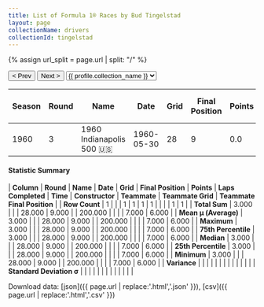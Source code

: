 ```yaml
---
title: List of Formula 1® Races by Bud Tingelstad
layout: page
collectionName: drivers
collectionId: tingelstad
---
```


{% assign url_split = page.url | split: "/" %}
<div id="collection-navigation">
<button onclick="selector.options[selector.selectedIndex-1].value && (window.location = selector.options[selector.selectedIndex-1].value);">&lt; Prev</button>
<button onclick="selector.options[selector.selectedIndex+1].value && (window.location = selector.options[selector.selectedIndex+1].value);">Next &gt;</button>
<select id="selector" onchange="this.options[this.selectedIndex].value && (window.location = this.options[this.selectedIndex].value);">
  {% for collectionId in site.data[page.collectionName].refs %}
    {% if collectionId == page.collectionId %}
      {% assign selected = "selected" %}
    {% else %}
      {% assign selected = "" %}
    {% endif %}
    {% assign profile = site.data[page.collectionName][collectionId].profile %}
    <option value="/f1/{{ page.collectionName }}/{{ collectionId }}/{{ url_split[4] }}" {{ selected }}>{{ profile.collection_name }}</option>
  {% endfor %}
</select>
</div>

| Season | Round | Name | Date | Grid | Final Position | Points | Laps Completed | Time | Constructor | Teammate | Teammate Grid | Teammate Final Position |
|--|--|--|--|--|--|--|--|--|--|--|--|--|
| 1960 | 3 | 1960 Indianapolis 500 🇺🇸 | 1960-05-30 | 28 | 9 | 0.0 | 200 | +8:19.91 | Trevis 🇺🇸 | [Eddie Johnson 🇺🇸](/f1/drivers/johnson) | 7 | 6 |

#### Statistic Summary

| **Column** | **Round** | **Name** | **Date** | **Grid** | **Final Position** | **Points** | **Laps Completed** | **Time** | **Constructor** | **Teammate** | **Teammate Grid** | **Teammate Final Position** |
| **Row Count** | 1 |  |  | 1 | 1 | 1 | 1 |  |  |  | 1 | 1 |
| **Total Sum** | 3.000 |  |  | 28.000 | 9.000 |  | 200.000 |  |  |  | 7.000 | 6.000 |
| **Mean μ (Average)** | 3.000 |  |  | 28.000 | 9.000 |  | 200.000 |  |  |  | 7.000 | 6.000 |
| **Maximum** | 3.000 |  |  | 28.000 | 9.000 |  | 200.000 |  |  |  | 7.000 | 6.000 |
| **75th Percentile** | 3.000 |  |  | 28.000 | 9.000 |  | 200.000 |  |  |  | 7.000 | 6.000 |
| **Median** | 3.000 |  |  | 28.000 | 9.000 |  | 200.000 |  |  |  | 7.000 | 6.000 |
| **25th Percentile** | 3.000 |  |  | 28.000 | 9.000 |  | 200.000 |  |  |  | 7.000 | 6.000 |
| **Minimum** | 3.000 |  |  | 28.000 | 9.000 |  | 200.000 |  |  |  | 7.000 | 6.000 |
| **Variance** |  |  |  |  |  |  |  |  |  |  |  |  |
| **Standard Deviation σ** |  |  |  |  |  |  |  |  |  |  |  |  |

Download data: [json]({{ page.url | replace:'.html','.json' }}), [csv]({{ page.url | replace:'.html','.csv' }})
